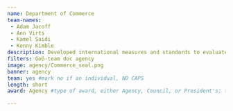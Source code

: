 ```yaml
---
name: Department of Commerce
team-names: 
 - Adam Jacoff 
 - Ann Virts 
 - Kamel Saidi 
 - Kenny Kimble
description: Developed international measures and standards to evaluate and improve bomb-disposal robots and operators. These efforts led to the enhanced testing and use of advanced robot capabilities in challenging environments and the adoption of standard operator measures.
filters: GoG-team doc agency
image: agency/Commerce_seal.png
banner: agency
team: yes #mark no if an individual, NO CAPS 
length: short
award: Agency #type of award, either Agency, Council, or President's; this is case sensitive so make sure to match the options listed exactly. This section generates the format of the card

---
```

